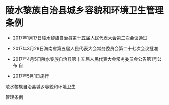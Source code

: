 # 陵水黎族自治县城乡容貌和环境卫生管理条例

- 2017年1月17日陵水黎族自治县第十五届人民代表大会第二次会议通过

- 2017年3月29日海南省第五届人民代表大会常务委员会第二十七次会议批准

- 2017年4月5日陵水黎族自治县第十五届人民代表大会常务委员会公告第1号公布 自

- 2017年5月1日施行

<!-- INFO END -->

陵水黎族自治县城乡容貌和环境卫生

管理条例
